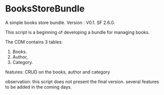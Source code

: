 # BooksStoreBundle
A simple books store bundle.
Version : V0.1.
SF 2.6.0.

This script is a beginning of developing a bundle for managing books.

The CDM contains 3 tables:
1. 	Books.
2.	Author,
3.	Category.

features:
CRUD on the books, author and category


observation:
this script does not present the final version. several features to be added in the coming days.
